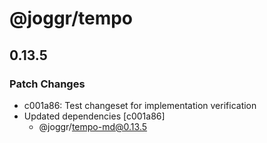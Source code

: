 # @joggr/tempo

## 0.13.5

### Patch Changes

- c001a86: Test changeset for implementation verification
- Updated dependencies [c001a86]
  - @joggr/tempo-md@0.13.5

